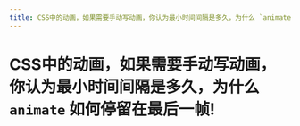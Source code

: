 ```yaml
---
title: CSS中的动画，如果需要手动写动画，你认为最小时间间隔是多久，为什么 `animate` 如何停留在最后一帧!
---
```


# CSS中的动画，如果需要手动写动画，你认为最小时间间隔是多久，为什么 `animate` 如何停留在最后一帧!